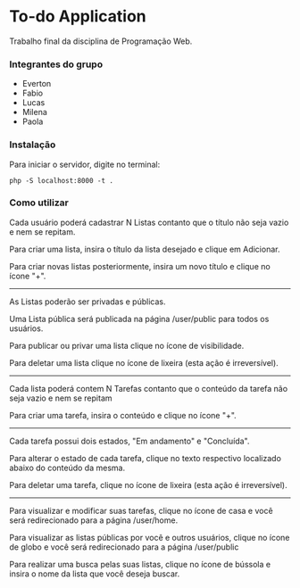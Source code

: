 # To-do Application
Trabalho final da disciplina de Programação Web.

### Integrantes do grupo
- Everton 
- Fabio
- Lucas
- Milena
- Paola

### Instalação
Para iniciar o servidor, digite no terminal:

`php -S localhost:8000 -t .`

### Como utilizar
Cada usuário poderá cadastrar N Listas contanto que o título não seja vazio e nem se repitam.

Para criar uma lista, insira o título da lista desejado e clique em Adicionar.

Para criar novas listas posteriormente, insira um novo título e clique no ícone "+".

 ---
As Listas poderão ser privadas e públicas.

Uma Lista pública será publicada na página /user/public para todos os usuários.

Para publicar ou privar uma lista clique no ícone de visibilidade.

Para deletar uma lista clique no ícone de lixeira (esta ação é irreversível).

---
Cada lista poderá contem N Tarefas contanto que o conteúdo da tarefa não seja vazio e nem se repitam

Para criar uma tarefa, insira o conteúdo e clique no ícone "+".

---
Cada tarefa possui dois estados, "Em andamento" e "Concluída".

Para alterar o estado de cada tarefa, clique no texto respectivo localizado abaixo do conteúdo da mesma.

Para deletar uma tarefa,  clique no ícone de lixeira (esta ação é irreversível).

---
Para visualizar e modificar suas tarefas, clique no ícone de casa e você será redirecionado para a página /user/home.

Para visualizar as listas públicas por você e outros usuários, clique no ícone de globo e você será redirecionado para a página /user/public

Para realizar uma busca pelas suas listas, clique no ícone de bússola e insira o nome da lista que você deseja buscar.

